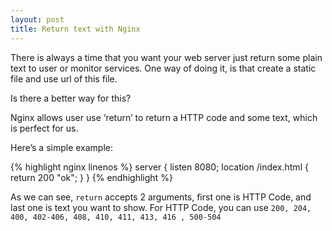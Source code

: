 ```yaml
---
layout: post
title: Return text with Nginx
---
```

There is always a time that you want your web server just return some plain text to user or monitor services. One way of doing it, is that create a static file and use url of this file.

Is there a better way for this?

Nginx allows user use ‘return’ to return a HTTP code and some text, which is perfect for us.

Here’s a simple example:

{% highlight nginx linenos %}
server {
    listen 8080;
    location /index.html {
        return 200 "ok";
    }
}
{% endhighlight %}

As we can see, `return` accepts 2 arguments, first one is HTTP Code, and last one is text you want to show. For HTTP Code, you can use `200, 204, 400, 402-406, 408, 410, 411, 413, 416 , 500-504`